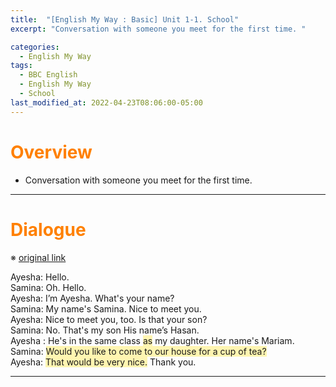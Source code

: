 ```yaml
---
title:  "[English My Way : Basic] Unit 1-1. School"
excerpt: "Conversation with someone you meet for the first time. "

categories:
  - English My Way
tags:
  - BBC English
  - English My Way
  - School
last_modified_at: 2022-04-23T08:06:00-05:00
---
```

<!--
%% color
%% 주황색 : <span style="color:#FF8000"></span>
%% 파란색 : <span style="color:#0000FF"></span>
%% 빨간색 : <span style="color:#FF0000"></span>
%% 초록색 : <span style="color:#00FF00"></span>
%% 보라색 : <span style="color:#9A2EFE"></span>

%% 노란 형광펜 : <span style='background-color:#fff5b1'> </span>

%% URL : [title](link)
-->

# <span style="color:#FF8000">Overview</span>
- Conversation with someone you meet for the first time.  
  
----

# <span style="color:#FF8000">Dialogue</span>
※ [original link](https://www.bbc.co.uk/learningenglish/english/course/emw/unit-1/session-1/activity-3)

Ayesha: Hello.  
Samina: Oh. Hello.  
Ayesha: I’m Ayesha. What's your name?  
Samina: My name's Samina. Nice to meet you.  
Ayesha: Nice to meet you, too. Is that your son?  
Samina: No. That's my son His name’s Hasan.  
Ayesha : He's in the same class <span style='background-color:#fff5b1'>as</span>  my daughter. Her name's Mariam.  
Samina: <span style='background-color:#fff5b1'>Would you like to come to our house for a cup of tea?</span>  
Ayesha: <span style='background-color:#fff5b1'>That would be very nice.</span> Thank you.  
  
----



